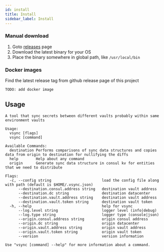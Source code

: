 ```yaml
---
id: install
title: Install
sidebar_label: Install
---
```


### Manual download

1. Goto [releases](https://github.com/ExpediaGroup/vsync/releases) page
2. Download the latest binary for your OS
3. Place the binary somewhere in global path, like `/usr/local/bin`

### Docker images
Find the latest release tag from github release page of this project

```
TODO: add docker image 
```

## Usage

```
A tool that sync secrets between different vaults probably within same environment vaults

Usage:
  vsync [flags]
  vsync [command]

Available Commands:
  destination Performs comparisons of sync data structures and copies data from origin to destination for nullifying the diffs
  help        Help about any command
  origin      Generate sync data structure in consul kv for entities that we need to distribute

Flags:
  -c, --config string                       load the config file along with path (default is $HOME/.vsync.json)
      --destination.consul.address string   destination vault address
      --destination.dc string               destination datacenter
      --destination.vault.address string    destination vault address
      --destination.vault.token string      destination vault token
  -h, --help                                help for vsync
      --log.level string                    logger level (info|debug)
      --log.type string                     logger type (console|json)
      --origin.consul.address string        origin consul address
      --origin.dc string                    origin datacenter
      --origin.vault.address string         origin vault address
      --origin.vault.token string           origin vault token
      --version                             version information

Use "vsync [command] --help" for more information about a command.
```